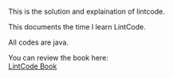 This is the solution and explaination of lintcode.

This documents the time I learn LintCode.

All codes are java.

You can review the book here:
<br>
<a href="https://rwang23.gitbooks.io/lintcodebook/content/index.html">LintCode Book</a>
